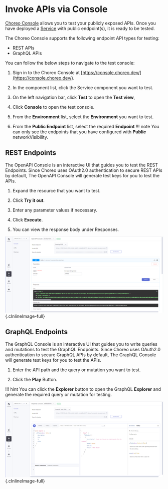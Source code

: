 # Invoke APIs via Console

[Choreo Console](https://console.choreo.dev/) allows you to test your publicly exposed APIs. 
Once you have deployed a [Service](../develop/components/service.md) with public endpoint(s), it is ready to be tested. 

The Choreo Console supports the following endpoint API types for testing:

* REST APIs
* GraphQL APIs

You can follow the below steps to navigate to the test console:

1. Sign in to the Choreo Console at [https://console.choreo.dev/](https://console.choreo.dev/).

2. In the component list, click the Service component you want to test.

3. On the left navigation bar,  click  **Test** to open the **Test view**,

4. Click **Console** to open the test console.

5. From the **Environment** list, select the **Environment** you want to test. 

6. From the **Public Endpoint** list, select the required **Endpoint** 
    !!! note
        You can only see the endpoints that you have configured with **Public** networkVisibility.

## REST Endpoints

The OpenAPI Console is an interactive UI that guides you to test the REST Endpoints. 
Since Choreo uses OAuth2.0 authentication to secure REST APIs by default, The OpenAPI Console will generate test keys for you to test the APIs.


1. Expand the resource that you want to test.

2. Click **Try it out**.

3. Enter any parameter values if necessary.

4. Click **Execute**.

5. You can view the response body under Responses.

![OpenAPI Console](../assets/img/test/openapi-console.png){.cInlineImage-full}

## GraphQL Endpoints

The GraphQL Console is an interactive UI that guides you to write queries and mutations to test the GraphQL Endpoints.
Since Choreo uses OAuth2.0 authentication to secure GraphQL APIs by default, The GraphQL Console will generate test keys for you to test the APIs.

1. Enter the API path and the query or mutation you want to test.

2. Click the **Play** Button.

!!! hint
    You can click the **Explorer** button to open the GraphQL **Explorer** and generate the required query or mutation for testing.

![GraphQL Console](../assets/img/test/graphql-console.png){.cInlineImage-full}
